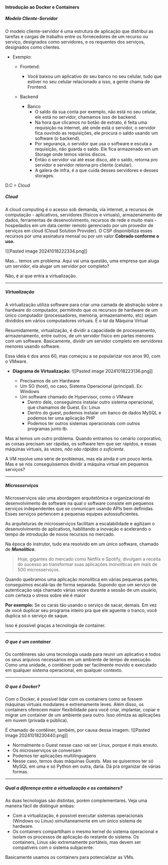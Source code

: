 #### Introdução ao Docker e Containers

##### Modelo Cliente-Servidor

O modelo cliente-servidor é uma estrutura de aplicação que distribui as tarefas e cargas de trabalho entre os fornecedores de um recurso ou serviço, designados como servidores, e os requentes dos serviços, designados como clientes.

- Exemplo:
	- Frontend:
		- Você baixou um aplicativo do seu banco no seu celular, tudo que estiver no seu celular relacionado a isso, a gente chama de Frontend. 
		
	- Backend 
		-  Banco
			- O saldo da sua conta por exemplo, não está no seu celular, ele está no servidor, chamamos isso de backend. 
			- Na hora que clicamos no botão de extrato, é feita uma requisição na internet, até onde está o servidor, o servidor fica ouvindo as requisições, ele procura o saldo usando um software (o backend).
			- Por segurança, o servidor que usa o software e escuta a requisição, não guarda o saldo. Ele fica armazenado em um Storage onde temos vários discos. 
			- Então o servidor vai até esse disco, até o saldo, retorna pro servidor e servidor retorna pro cliente (celular).
			- A galera de infra, é a que cuida desses servidores e desses storages.

D.C = Cloud

##### Cloud

A cloud computing é o acesso sob demanda, via internet, a recursos de computação - aplicativos, servidores (físicos e virtuais), armazenamento de dados, ferramentas de desenvolvimento, recursos de rede e muito mais - hospedados em um data center remoto gerenciado por um provedor de serviços em cloud (Cloud Solution Provider). O CSP disponibiliza esses recursos por uma assinatura mensal ou por um valor **Cobrado conforme o uso.**

![[Pasted image 20241018222334.png]]

Mas... temos um problema. Aqui vai uma questão, uma empresa que aluga um servidor, ela alugar um servidor por completo? 

Não, é aí que entra a virtualização.

---
##### Virtualização

A virtualização utiliza software para criar uma camada de abstração sobre o hardware do computador, permitindo que os recursos de hardware de um único computador (processadores, memória, armazenamento, etc) sejam divididos em vários computadores virtuais. É o tal da Máquina Virtual

Resumidamente, virtualização, é dividir a capacidade de processamento, armazenamento, entre outros, de um servidor físico em partes menores com um software. Basicamente, dividir um servidor completo em servidores menores usando software.

Essa ideia é dos anos 60, mas começou a se popularizar nos anos 90, com o VMware.

- **Diagrama de Virtualização:**
	![[Pasted image 20241018223136.png]]
	
	- Precisamos de um Hardware
	- Um SO (host), no caso, Sistema Operacional (principal). Ex: Windows
	- Um  software chamado de Hypervisor, como o VMware
		- Dentro dele, conseguimos instalar outro sistema operacional, que chamamos de Guest. Ex: Linux
		- Dentro do guest, podemos instalar um banco de dados MySQL e podemos ter uma aplicação PHP
		- Podemos ter outros sistemas operacionais com outros programas junto tb.

Mas aí temos um outro problema. Quando entramos no cenário corporativo, as coisas precisam ser rápidas, os software tem que ser rápidos, e essas máquinas virtuais, às vezes, *não são rápidas o suficiente*. 

A VM resolve uma série de problemas, mas ela ainda é um pouco lenta. Mas e se nós conseguíssemos dividir a máquina virtual em pequenos serviços? 

---
##### Microsserviços

Microsserviços são uma abordagem arquitetônica e organizacional do desenvolvimento de software na qual o software consiste em pequenos serviços independentes que se comunicam usando APIs bem definidas. Esses serviços pertencem a pequenas equipes autossuficientes.

As arquiteturas de microsserviços facilitam a escalabilidade e agilizam o desenvolvimento de aplicativos, habilitando a inovação e acelerando o tempo de introdução de novos recursos no mercado.

Na época do instrutor, tudo era resolvido em um único software, chamado de ***Monolítico***. 

> Hoje, gigantes do mercado como Netflix e Spotify, divulgam a receita do sucesso ao transformar suas aplicações monolíticas em mais de 500 microsserviços.

Quando quebramos uma aplicação monolítica em várias pequenas partes, conseguimos escalá-las de forma separada. Supondo que um serviço de autenticação seja chamado várias vezes durante a sessão de um usuário, com certeza o stress sobre ele é maior

**Por exemplo:**
	Se os caras tão usando o serviço de sacar, demais. Em vez de você duplicar seu programa inteiro pra que ele aguente o tranco, você duplica só o serviço de saque.

Isso é possível graças a tecnologia de container.

---
##### O que é um container

Os contêineres são uma tecnologia usada para reunir um aplicativo e todos os seus arquivos necessários em um ambiente de tempo de execução. Como uma unidade, o contêiner pode ser facilmente movido e executado em qualquer sistema operacional, em qualquer contexto.

---
##### O que é Docker?

Com o Docker, é possível lidar com os containers como se fossem máquinas virtuais modulares e extremamente leves. Além disso, os containers oferecem maior flexibilidade para você criar, implantar, copiar e migrar um container de um ambiente para outro. Isso otimiza as aplicações em nuvem (privada e pública).

É chamado de contêiner, também, por causa dessa imagem.
![[Pasted image 20241018230440.png]]

- Normalmente o Guest nesse caso vai ser Linux, porque é mais enxuto.
- Os microsserviços se conversam
- Podemos ter aplicações multilinguagens
- Nesse caso, temos duas máquinas Guests. Mas se quisermos ter só MySQL em uma e só Python em outra, daria. Dá pra organizar de várias formas.

---
##### Qual a diferença entre a virtualização e os containers?

As duas tecnologias são distintas, porém complementares. Veja uma maneira fácil de distinguir ambas:
- Com a virtualização, é possível executar sistemas operacionais (Windows ou Linux) simultaneamente em um único sistema de hardware.
- Os containers compartilham o mesmo kernel do sistema operacional e isolam os processos de aplicação do restante do sistema. Os containers, Linux são extremamente portáteis, mas devem ser compatíveis com o sistema subjacente. 

Basicamente usamos os containers para potencializar as VMs.